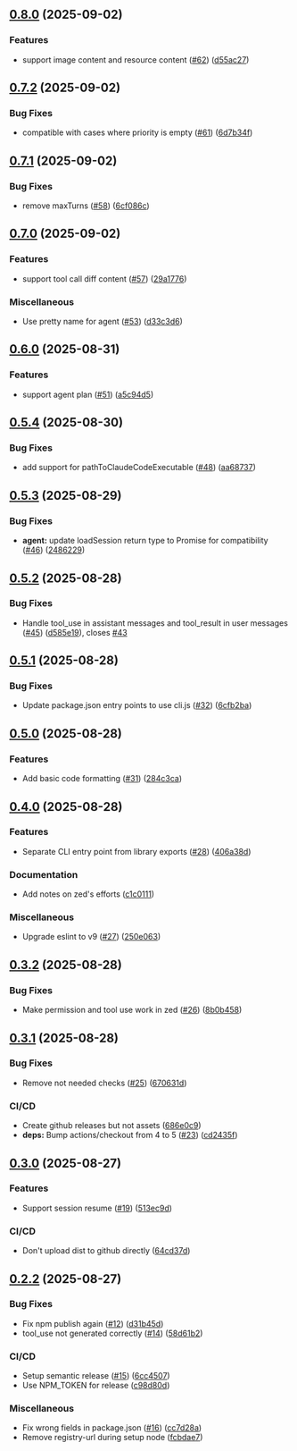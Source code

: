 ## [0.8.0](https://github.com/xuanwo/acp-claude-code/compare/v0.7.2...v0.8.0) (2025-09-02)

### Features

* support image content and resource content ([#62](https://github.com/xuanwo/acp-claude-code/issues/62)) ([d55ac27](https://github.com/xuanwo/acp-claude-code/commit/d55ac27611b249db56840bdac6ad5cb7e0c8b694))

## [0.7.2](https://github.com/xuanwo/acp-claude-code/compare/v0.7.1...v0.7.2) (2025-09-02)

### Bug Fixes

* compatible with cases where priority is empty ([#61](https://github.com/xuanwo/acp-claude-code/issues/61)) ([6d7b34f](https://github.com/xuanwo/acp-claude-code/commit/6d7b34f15a4bfd88e0e8364677bef10ac6b06d97))

## [0.7.1](https://github.com/xuanwo/acp-claude-code/compare/v0.7.0...v0.7.1) (2025-09-02)

### Bug Fixes

* remove maxTurns ([#58](https://github.com/xuanwo/acp-claude-code/issues/58)) ([6cf086c](https://github.com/xuanwo/acp-claude-code/commit/6cf086ce51520f31c0db91f0f9927c28f690f7d7))

## [0.7.0](https://github.com/xuanwo/acp-claude-code/compare/v0.6.0...v0.7.0) (2025-09-02)

### Features

* support tool call diff content ([#57](https://github.com/xuanwo/acp-claude-code/issues/57)) ([29a1776](https://github.com/xuanwo/acp-claude-code/commit/29a1776e4f4f0065467562ed90bbb266e9c72da8))

### Miscellaneous

* Use pretty name for agent ([#53](https://github.com/xuanwo/acp-claude-code/issues/53)) ([d33c3d6](https://github.com/xuanwo/acp-claude-code/commit/d33c3d653b68f75e5f74bf238b29f905c14f1bf8))

## [0.6.0](https://github.com/xuanwo/acp-claude-code/compare/v0.5.4...v0.6.0) (2025-08-31)

### Features

* support agent plan ([#51](https://github.com/xuanwo/acp-claude-code/issues/51)) ([a5c94d5](https://github.com/xuanwo/acp-claude-code/commit/a5c94d5e91cd35d1b9878ba8c0a7a6065c83faa4))

## [0.5.4](https://github.com/xuanwo/acp-claude-code/compare/v0.5.3...v0.5.4) (2025-08-30)

### Bug Fixes

* add support for pathToClaudeCodeExecutable ([#48](https://github.com/xuanwo/acp-claude-code/issues/48)) ([aa68737](https://github.com/xuanwo/acp-claude-code/commit/aa68737d3b65bbabcb8af8807d4302707cd09ccc))

## [0.5.3](https://github.com/xuanwo/acp-claude-code/compare/v0.5.2...v0.5.3) (2025-08-29)

### Bug Fixes

* **agent:** update loadSession return type to Promise<void> for compatibility ([#46](https://github.com/xuanwo/acp-claude-code/issues/46)) ([2486229](https://github.com/xuanwo/acp-claude-code/commit/248622985953ec3813c65ea628dc375ff3e28190))

## [0.5.2](https://github.com/xuanwo/acp-claude-code/compare/v0.5.1...v0.5.2) (2025-08-28)

### Bug Fixes

* Handle tool_use in assistant messages and tool_result in user messages ([#45](https://github.com/xuanwo/acp-claude-code/issues/45)) ([d585e19](https://github.com/xuanwo/acp-claude-code/commit/d585e19516a13e406c4316d3ce4b7ac7d55e133f)), closes [#43](https://github.com/xuanwo/acp-claude-code/issues/43)

## [0.5.1](https://github.com/xuanwo/acp-claude-code/compare/v0.5.0...v0.5.1) (2025-08-28)

### Bug Fixes

* Update package.json entry points to use cli.js ([#32](https://github.com/xuanwo/acp-claude-code/issues/32)) ([6cfb2ba](https://github.com/xuanwo/acp-claude-code/commit/6cfb2ba84fead04a37d9fe0d7e7f062429adad08))

## [0.5.0](https://github.com/xuanwo/acp-claude-code/compare/v0.4.0...v0.5.0) (2025-08-28)

### Features

* Add basic code formatting ([#31](https://github.com/xuanwo/acp-claude-code/issues/31)) ([284c3ca](https://github.com/xuanwo/acp-claude-code/commit/284c3ca73356ffde1c7293dba715ac6d03433ef2))

## [0.4.0](https://github.com/xuanwo/acp-claude-code/compare/v0.3.2...v0.4.0) (2025-08-28)

### Features

- Separate CLI entry point from library exports ([#28](https://github.com/xuanwo/acp-claude-code/issues/28)) ([406a38d](https://github.com/xuanwo/acp-claude-code/commit/406a38d3c56754dd45468247a2d35a9c2e070540))

### Documentation

- Add notes on zed's efforts ([c1c0111](https://github.com/xuanwo/acp-claude-code/commit/c1c0111d0fc65ec972a6e3993c405acf116fb23d))

### Miscellaneous

- Upgrade eslint to v9 ([#27](https://github.com/xuanwo/acp-claude-code/issues/27)) ([250e063](https://github.com/xuanwo/acp-claude-code/commit/250e063c4a04de408d1eafc201631602793f6298))

## [0.3.2](https://github.com/xuanwo/acp-claude-code/compare/v0.3.1...v0.3.2) (2025-08-28)

### Bug Fixes

- Make permission and tool use work in zed ([#26](https://github.com/xuanwo/acp-claude-code/issues/26)) ([8b0b458](https://github.com/xuanwo/acp-claude-code/commit/8b0b45852092c2f7b9af6344011a856ee7f7a6d6))

## [0.3.1](https://github.com/xuanwo/acp-claude-code/compare/v0.3.0...v0.3.1) (2025-08-28)

### Bug Fixes

- Remove not needed checks ([#25](https://github.com/xuanwo/acp-claude-code/issues/25)) ([670631d](https://github.com/xuanwo/acp-claude-code/commit/670631debf8ecbdc33957003add12956dc7aa329))

### CI/CD

- Create github releases but not assets ([686e0c9](https://github.com/xuanwo/acp-claude-code/commit/686e0c9606ab3a5d722dc85d79ea2cd83ae305eb))
- **deps:** Bump actions/checkout from 4 to 5 ([#23](https://github.com/xuanwo/acp-claude-code/issues/23)) ([cd2435f](https://github.com/xuanwo/acp-claude-code/commit/cd2435f2467ca312680590f08638540ae432d32e))

## [0.3.0](https://github.com/xuanwo/acp-claude-code/compare/v0.2.2...v0.3.0) (2025-08-27)

### Features

- Support session resume ([#19](https://github.com/xuanwo/acp-claude-code/issues/19)) ([513ec9d](https://github.com/xuanwo/acp-claude-code/commit/513ec9d719178eaf18184c586529f134d0140070))

### CI/CD

- Don't upload dist to github directly ([64cd37d](https://github.com/xuanwo/acp-claude-code/commit/64cd37df1065e880faff38c778aabbb25127b552))

## [0.2.2](https://github.com/xuanwo/acp-claude-code/compare/v0.2.1...v0.2.2) (2025-08-27)

### Bug Fixes

- Fix npm publish again ([#12](https://github.com/xuanwo/acp-claude-code/issues/12)) ([d31b45d](https://github.com/xuanwo/acp-claude-code/commit/d31b45d8bad7be0f602492e726f768157f108abc))
- tool_use not generated correctly ([#14](https://github.com/xuanwo/acp-claude-code/issues/14)) ([58d61b2](https://github.com/xuanwo/acp-claude-code/commit/58d61b2e07ba571c631e7fde5c278d91ea861512))

### CI/CD

- Setup semantic release ([#15](https://github.com/xuanwo/acp-claude-code/issues/15)) ([6cc4507](https://github.com/xuanwo/acp-claude-code/commit/6cc450732904d2fb4d96cd5d170ac4385688f104))
- Use NPM_TOKEN for release ([c98d80d](https://github.com/xuanwo/acp-claude-code/commit/c98d80d53b0ee43f774bc0c764c9bb692fc0b54f))

### Miscellaneous

- Fix wrong fields in package.json ([#16](https://github.com/xuanwo/acp-claude-code/issues/16)) ([cc7d28a](https://github.com/xuanwo/acp-claude-code/commit/cc7d28a7320f808e473826af0780ad730999cb97))
- Remove registry-url during setup node ([fcbdae7](https://github.com/xuanwo/acp-claude-code/commit/fcbdae7c5f9099b434e4b8a2cf0c65efe9b8192e))
